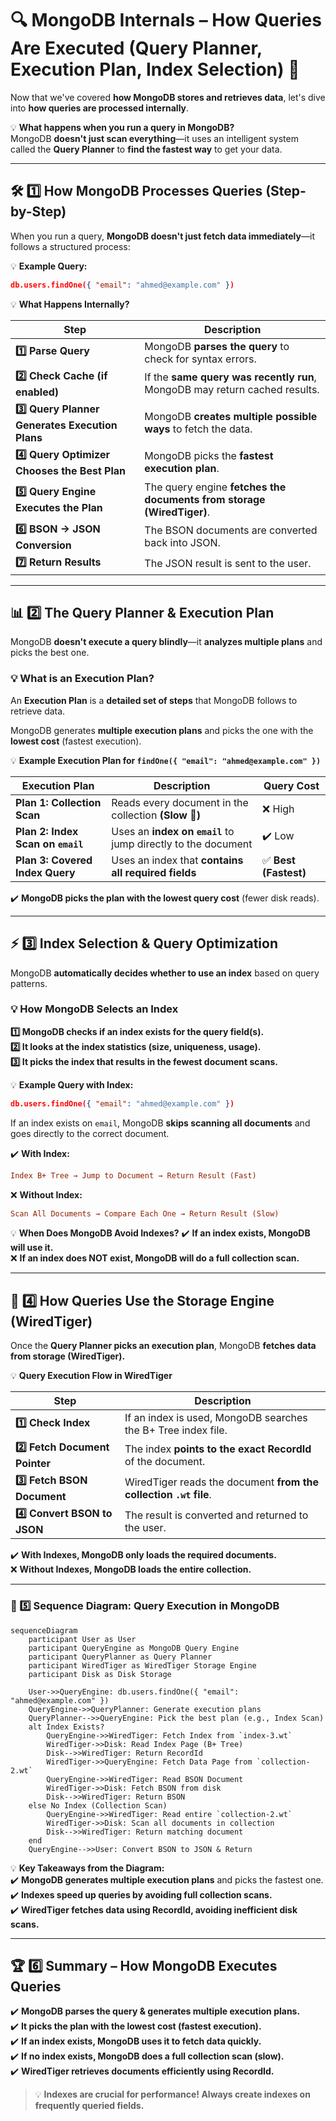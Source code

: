 # **🔍 MongoDB Internals – How Queries Are Executed (Query Planner, Execution Plan, Index Selection) 🚀**

Now that we've covered **how MongoDB stores and retrieves data**, let's dive into **how queries are processed internally**.

💡 **What happens when you run a query in MongoDB?**  
MongoDB **doesn't just scan everything**—it uses an intelligent system called the **Query Planner** to **find the fastest way** to get your data.

---

## **🛠️ 1️⃣ How MongoDB Processes Queries (Step-by-Step)**

When you run a query, **MongoDB doesn't just fetch data immediately**—it follows a structured process:

💡 **Example Query:**

```json
db.users.findOne({ "email": "ahmed@example.com" })
```

💡 **What Happens Internally?**

| Step                                           | Description                                                                |
| ---------------------------------------------- | -------------------------------------------------------------------------- |
| **1️⃣ Parse Query**                             | MongoDB **parses the query** to check for syntax errors.                   |
| **2️⃣ Check Cache (if enabled)**                | If the **same query was recently run**, MongoDB may return cached results. |
| **3️⃣ Query Planner Generates Execution Plans** | MongoDB **creates multiple possible ways** to fetch the data.              |
| **4️⃣ Query Optimizer Chooses the Best Plan**   | MongoDB picks the **fastest execution plan**.                              |
| **5️⃣ Query Engine Executes the Plan**          | The query engine **fetches the documents from storage (WiredTiger)**.      |
| **6️⃣ BSON → JSON Conversion**                  | The BSON documents are converted back into JSON.                           |
| **7️⃣ Return Results**                          | The JSON result is sent to the user.                                       |

---

## **📊 2️⃣ The Query Planner & Execution Plan**

MongoDB **doesn't execute a query blindly**—it **analyzes multiple plans** and picks the best one.

### **💡 What is an Execution Plan?**

An **Execution Plan** is a **detailed set of steps** that MongoDB follows to retrieve data.

MongoDB generates **multiple execution plans** and picks the one with the **lowest cost** (fastest execution).

💡 **Example Execution Plan for `findOne({ "email": "ahmed@example.com" })`**

| **Execution Plan**                | **Description**                                               | **Query Cost**        |
| --------------------------------- | ------------------------------------------------------------- | --------------------- |
| **Plan 1: Collection Scan**       | Reads every document in the collection **(Slow 🚨)**          | ❌ High               |
| **Plan 2: Index Scan on `email`** | Uses an **index on `email`** to jump directly to the document | ✔️ Low                |
| **Plan 3: Covered Index Query**   | Uses an index that **contains all required fields**           | ✅ **Best (Fastest)** |

✔️ **MongoDB picks the plan with the lowest query cost** (fewer disk reads).

---

## **⚡ 3️⃣ Index Selection & Query Optimization**

MongoDB **automatically decides whether to use an index** based on query patterns.

### **💡 How MongoDB Selects an Index**

**1️⃣ MongoDB checks if an index exists for the query field(s).**  
**2️⃣ It looks at the index statistics (size, uniqueness, usage).**  
**3️⃣ It picks the index that results in the fewest document scans.**

💡 **Example Query with Index:**

```json
db.users.findOne({ "email": "ahmed@example.com" })
```

If an index exists on `email`, MongoDB **skips scanning all documents** and goes directly to the correct document.

✔️ **With Index:**

```ini
Index B+ Tree → Jump to Document → Return Result (Fast)
```

❌ **Without Index:**

```ini
Scan All Documents → Compare Each One → Return Result (Slow)
```

💡 **When Does MongoDB Avoid Indexes?**
✔️ **If an index exists, MongoDB will use it.**  
❌ **If an index does NOT exist, MongoDB will do a full collection scan.**

---

## **💾 4️⃣ How Queries Use the Storage Engine (WiredTiger)**

Once the **Query Planner picks an execution plan**, MongoDB **fetches data from storage (WiredTiger).**

💡 **Query Execution Flow in WiredTiger**

| Step                          | Description                                                       |
| ----------------------------- | ----------------------------------------------------------------- |
| **1️⃣ Check Index**            | If an index is used, MongoDB searches the B+ Tree index file.     |
| **2️⃣ Fetch Document Pointer** | The index **points to the exact RecordId** of the document.       |
| **3️⃣ Fetch BSON Document**    | WiredTiger reads the document **from the collection `.wt` file**. |
| **4️⃣ Convert BSON to JSON**   | The result is converted and returned to the user.                 |

✔️ **With Indexes, MongoDB only loads the required documents.**  
❌ **Without Indexes, MongoDB loads the entire collection.**

---

### **🎯 5️⃣ Sequence Diagram: Query Execution in MongoDB**

```mermaid
sequenceDiagram
    participant User as User
    participant QueryEngine as MongoDB Query Engine
    participant QueryPlanner as Query Planner
    participant WiredTiger as WiredTiger Storage Engine
    participant Disk as Disk Storage

    User->>QueryEngine: db.users.findOne({ "email": "ahmed@example.com" })
    QueryEngine->>QueryPlanner: Generate execution plans
    QueryPlanner-->>QueryEngine: Pick the best plan (e.g., Index Scan)
    alt Index Exists?
        QueryEngine->>WiredTiger: Fetch Index from `index-3.wt`
        WiredTiger->>Disk: Read Index Page (B+ Tree)
        Disk-->>WiredTiger: Return RecordId
        WiredTiger->>QueryEngine: Fetch Data Page from `collection-2.wt`
        QueryEngine->>WiredTiger: Read BSON Document
        WiredTiger->>Disk: Fetch BSON from disk
        Disk-->>WiredTiger: Return BSON
    else No Index (Collection Scan)
        QueryEngine->>WiredTiger: Read entire `collection-2.wt`
        WiredTiger->>Disk: Scan all documents in collection
        Disk-->>WiredTiger: Return matching document
    end
    QueryEngine-->>User: Convert BSON to JSON & Return
```

💡 **Key Takeaways from the Diagram:**  
✔️ **MongoDB generates multiple execution plans** and picks the fastest one.  
✔️ **Indexes speed up queries by avoiding full collection scans.**  
✔️ **WiredTiger fetches data using RecordId, avoiding inefficient disk scans.**

---

## **🏆 6️⃣ Summary – How MongoDB Executes Queries**

✔️ **MongoDB parses the query & generates multiple execution plans.**  
✔️ **It picks the plan with the lowest cost (fastest execution).**  
✔️ **If an index exists, MongoDB uses it to fetch data quickly.**  
✔️ **If no index exists, MongoDB does a full collection scan (slow).**  
✔️ **WiredTiger retrieves documents efficiently using RecordId.**

> 💡 **Indexes are crucial for performance! Always create indexes on frequently queried fields.**
